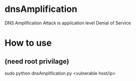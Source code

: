 # dnsAmplification
DNS Amplification Attack is application level Denial of Service

# How to use
## (need root privilage)
sudo python dnsAmplification.py <vulnerable host/ip>
